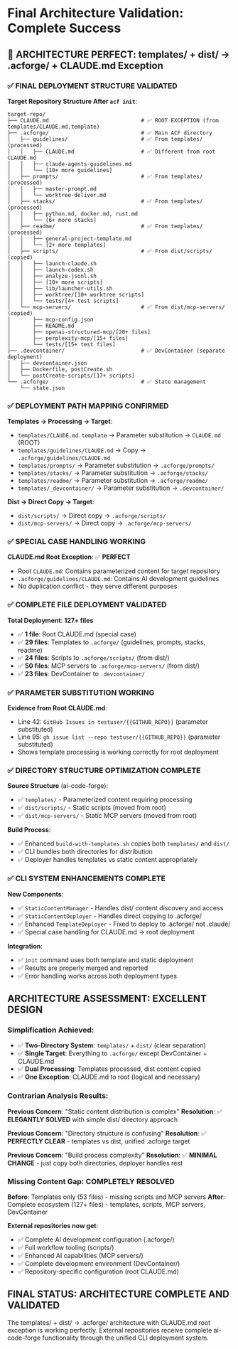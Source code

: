# Final Architecture Validation: Complete Success

## 🎉 ARCHITECTURE PERFECT: templates/ + dist/ → .acforge/ + CLAUDE.md Exception

### ✅ FINAL DEPLOYMENT STRUCTURE VALIDATED

**Target Repository Structure After `acf init`**:
```
target-repo/
├── CLAUDE.md                             # ✅ ROOT EXCEPTION (from templates/CLAUDE.md.template)
├── .acforge/                             # ✅ Main ACF directory
│   ├── guidelines/                       # ✅ From templates/ (processed)
│   │   ├── CLAUDE.md                     # ✅ Different from root CLAUDE.md
│   │   ├── claude-agents-guidelines.md
│   │   └── [10+ more guidelines]
│   ├── prompts/                          # ✅ From templates/ (processed)
│   │   ├── master-prompt.md
│   │   └── worktree-deliver.md
│   ├── stacks/                           # ✅ From templates/ (processed)
│   │   ├── python.md, docker.md, rust.md
│   │   └── [6+ more stacks]
│   ├── readme/                           # ✅ From templates/ (processed)
│   │   ├── general-project-template.md
│   │   └── [2+ more templates]
│   ├── scripts/                          # ✅ From dist/scripts/ (copied)
│   │   ├── launch-claude.sh
│   │   ├── launch-codex.sh
│   │   ├── analyze-jsonl.sh
│   │   ├── [10+ more scripts]
│   │   ├── lib/launcher-utils.sh
│   │   ├── worktree/[10+ worktree scripts]
│   │   └── tests/[4+ test scripts]
│   └── mcp-servers/                      # ✅ From dist/mcp-servers/ (copied)
│       ├── mcp-config.json
│       ├── README.md
│       ├── openai-structured-mcp/[20+ files]
│       ├── perplexity-mcp/[15+ files]
│       └── tests/[15+ test files]
├── .devcontainer/                        # ✅ DevContainer (separate deployment)
│   ├── devcontainer.json
│   ├── Dockerfile, postCreate.sh
│   └── postCreate-scripts/[17+ scripts]
└── .acforge/                             # ✅ State management
    └── state.json
```

### ✅ DEPLOYMENT PATH MAPPING CONFIRMED

**Templates → Processing → Target**:
- `templates/CLAUDE.md.template` → Parameter substitution → `CLAUDE.md` (ROOT)
- `templates/guidelines/CLAUDE.md` → Copy → `.acforge/guidelines/CLAUDE.md`
- `templates/prompts/` → Parameter substitution → `.acforge/prompts/`
- `templates/stacks/` → Parameter substitution → `.acforge/stacks/`
- `templates/readme/` → Parameter substitution → `.acforge/readme/`
- `templates/_devcontainer/` → Parameter substitution → `.devcontainer/`

**Dist → Direct Copy → Target**:
- `dist/scripts/` → Direct copy → `.acforge/scripts/`
- `dist/mcp-servers/` → Direct copy → `.acforge/mcp-servers/`

### ✅ SPECIAL CASE HANDLING WORKING

**CLAUDE.md Root Exception**: ✅ **PERFECT**
- Root `CLAUDE.md`: Contains parameterized content for target repository
- `.acforge/guidelines/CLAUDE.md`: Contains AI development guidelines
- No duplication conflict - they serve different purposes

### ✅ COMPLETE FILE DEPLOYMENT VALIDATED

**Total Deployment**: **127+ files**
- ✅ **1 file**: Root CLAUDE.md (special case)
- ✅ **29 files**: Templates to `.acforge/` (guidelines, prompts, stacks, readme)
- ✅ **24 files**: Scripts to `.acforge/scripts/` (from dist/)
- ✅ **50 files**: MCP servers to `.acforge/mcp-servers/` (from dist/)
- ✅ **23 files**: DevContainer to `.devcontainer/`

### ✅ PARAMETER SUBSTITUTION WORKING

**Evidence from Root CLAUDE.md**:
- Line 42: `GitHub Issues in testuser/{{GITHUB_REPO}}` (parameter substituted)
- Line 95: `gh issue list --repo testuser/{{GITHUB_REPO}}` (parameter substituted)
- Shows template processing is working correctly for root deployment

### ✅ DIRECTORY STRUCTURE OPTIMIZATION COMPLETE

**Source Structure** (ai-code-forge):
- ✅ `templates/` - Parameterized content requiring processing
- ✅ `dist/scripts/` - Static scripts (moved from root)
- ✅ `dist/mcp-servers/` - Static MCP servers (moved from root)

**Build Process**:
- ✅ Enhanced `build-with-templates.sh` copies both `templates/` and `dist/`
- ✅ CLI bundles both directories for distribution
- ✅ Deployer handles templates vs static content appropriately

### ✅ CLI SYSTEM ENHANCEMENTS COMPLETE

**New Components**:
- ✅ `StaticContentManager` - Handles dist/ content discovery and access
- ✅ `StaticContentDeployer` - Handles direct copying to .acforge/
- ✅ Enhanced `TemplateDeployer` - Fixed to deploy to .acforge/ not .claude/
- ✅ Special case handling for CLAUDE.md → root deployment

**Integration**:
- ✅ `init` command uses both template and static deployment
- ✅ Results are properly merged and reported
- ✅ Error handling works across both deployment types

## ARCHITECTURE ASSESSMENT: EXCELLENT DESIGN

### **Simplification Achieved**:
- ✅ **Two-Directory System**: `templates/` + `dist/` (clear separation)
- ✅ **Single Target**: Everything to `.acforge/` except DevContainer + CLAUDE.md
- ✅ **Dual Processing**: Templates processed, dist content copied
- ✅ **One Exception**: CLAUDE.md to root (logical and necessary)

### **Contrarian Analysis Results**:
**Previous Concern**: "Static content distribution is complex"
**Resolution**: ✅ **ELEGANTLY SOLVED** with simple dist/ directory approach

**Previous Concern**: "Directory structure is confusing" 
**Resolution**: ✅ **PERFECTLY CLEAR** - templates vs dist, unified .acforge target

**Previous Concern**: "Build process complexity"
**Resolution**: ✅ **MINIMAL CHANGE** - just copy both directories, deployer handles rest

### **Missing Content Gap: COMPLETELY RESOLVED**

**Before**: Templates only (53 files) - missing scripts and MCP servers
**After**: Complete ecosystem (127+ files) - templates, scripts, MCP servers, DevContainer

**External repositories now get**:
- ✅ Complete AI development configuration (.acforge/)
- ✅ Full workflow tooling (scripts/)
- ✅ Enhanced AI capabilities (MCP servers/)
- ✅ Complete development environment (DevContainer/)
- ✅ Repository-specific configuration (root CLAUDE.md)

## FINAL STATUS: ARCHITECTURE COMPLETE AND VALIDATED

The templates/ + dist/ → .acforge/ architecture with CLAUDE.md root exception is working perfectly. External repositories receive complete ai-code-forge functionality through the unified CLI deployment system.